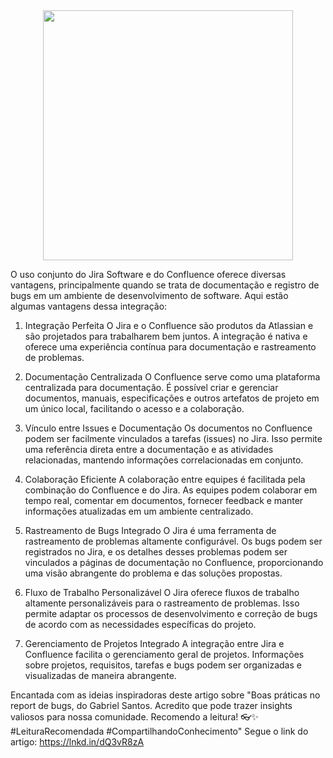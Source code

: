 
<div align="center">
<img src="https://github.com/kellyabud/Jira_Confluence/assets/135430840/e94dd0eb-cecc-4777-9e50-ab854da7eecc" width="400px" /></div>


O uso conjunto do Jira Software e do Confluence oferece diversas vantagens, principalmente quando se trata de documentação e registro de bugs em um ambiente de desenvolvimento de software. Aqui estão algumas vantagens dessa integração:

1. Integração Perfeita
O Jira e o Confluence são produtos da Atlassian e são projetados para trabalharem bem juntos. A integração é nativa e oferece uma experiência contínua para documentação e rastreamento de problemas.

2. Documentação Centralizada
O Confluence serve como uma plataforma centralizada para documentação. É possível criar e gerenciar documentos, manuais, especificações e outros artefatos de projeto em um único local, facilitando o acesso e a colaboração.

3. Vínculo entre Issues e Documentação
Os documentos no Confluence podem ser facilmente vinculados a tarefas (issues) no Jira. Isso permite uma referência direta entre a documentação e as atividades relacionadas, mantendo informações correlacionadas em conjunto.

4. Colaboração Eficiente
A colaboração entre equipes é facilitada pela combinação do Confluence e do Jira. As equipes podem colaborar em tempo real, comentar em documentos, fornecer feedback e manter informações atualizadas em um ambiente centralizado.

5. Rastreamento de Bugs Integrado
O Jira é uma ferramenta de rastreamento de problemas altamente configurável. Os bugs podem ser registrados no Jira, e os detalhes desses problemas podem ser vinculados a páginas de documentação no Confluence, proporcionando uma visão abrangente do problema e das soluções propostas.

6. Fluxo de Trabalho Personalizável
O Jira oferece fluxos de trabalho altamente personalizáveis para o rastreamento de problemas. Isso permite adaptar os processos de desenvolvimento e correção de bugs de acordo com as necessidades específicas do projeto.

7. Gerenciamento de Projetos Integrado
A integração entre Jira e Confluence facilita o gerenciamento geral de projetos. Informações sobre projetos, requisitos, tarefas e bugs podem ser organizadas e visualizadas de maneira abrangente.

Encantada com as ideias inspiradoras deste artigo sobre "Boas práticas no report de bugs, do Gabriel Santos. Acredito que pode trazer insights valiosos para nossa comunidade. Recomendo a leitura! 👓✨ #LeituraRecomendada #CompartilhandoConhecimento"
Segue o link do artigo:
https://lnkd.in/dQ3vR8zA
